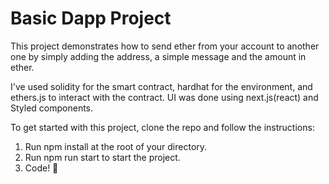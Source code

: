 # Basic Dapp Project

This project demonstrates how to send ether from your account to another one by simply adding the address, a simple message and the amount in ether.

I've used solidity for the smart contract, hardhat for the environment, and ethers.js to interact with the contract. UI was done using next.js(react) and Styled components.

To get started with this project, clone the repo and follow the instructions: 

1. Run npm install at the root of your directory.
2. Run npm run start to start the project.
3. Code! 🚀
